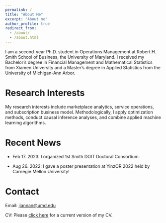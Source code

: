 ```yaml
---
permalink: /
title: "About Me"
excerpt: "About me"
author_profile: true
redirect_from: 
  - /about/
  - /about.html
---
```


I am a second-year Ph.D. student in Operations Management at Robert H. Smith School of Business, the University of Maryland. I received my Bachelor’s degree in Financial Management and Mathematical Statistics from Xiamen University and a Master’s degree in Applied Statistics from the University of Michigan-Ann Arbor. 

Research Interests
======
My research interests include marketplace analytics, service operations, and subscription business model. Methodologically, I apply optimization methods, conduct causal inference analyses, and combine applied machine learning algorithms.

Recent News
======
* Feb 17. 2023: I organized 1st Smith DOIT Doctoral Consortium.

* Aug 26. 2022: I gave a poster presentation at YinzOR 2022 held by Carnegie Mellon University!

Contact
======
Email: [jiannan@umd.edu](mailto:jiannan@umd.edu)

CV: Please [click here](https://www.dropbox.com/s/tplfotmsgizxtnr/Jiannan_CV_Latest.pdf?dl=0) for a current version of my CV.